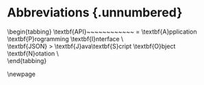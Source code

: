 # Abbreviations {.unnumbered}

\begin{tabbing}
\textbf{API}~~~~~~~~~~~~ \= \textbf{A}pplication \textbf{P}rogramming \textbf{I}nterface \\  
\textbf{JSON} \> \textbf{J}ava\textbf{S}cript \textbf{O}bject \textbf{N}otation \\  
\end{tabbing}

<!--
%% You can add commands here to generate any other material that belongs
%% in the head matter (for example, List of Plates, Index of Symbols, or
%% List of Appendices).
-->

\newpage



